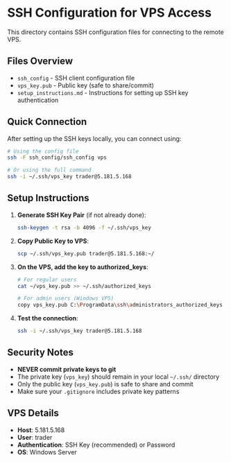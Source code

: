# SSH Configuration for VPS Access

This directory contains SSH configuration files for connecting to the remote VPS.

## Files Overview

- `ssh_config` - SSH client configuration file
- `vps_key.pub` - Public key (safe to share/commit)
- `setup_instructions.md` - Instructions for setting up SSH key authentication

## Quick Connection

After setting up the SSH keys locally, you can connect using:

```bash
# Using the config file
ssh -F ssh_config/ssh_config vps

# Or using the full command
ssh -i ~/.ssh/vps_key trader@5.181.5.168
```

## Setup Instructions

1. **Generate SSH Key Pair** (if not already done):
   ```bash
   ssh-keygen -t rsa -b 4096 -f ~/.ssh/vps_key
   ```

2. **Copy Public Key to VPS**:
   ```bash
   scp ~/.ssh/vps_key.pub trader@5.181.5.168:~/
   ```

3. **On the VPS, add the key to authorized_keys**:
   ```bash
   # For regular users
   cat ~/vps_key.pub >> ~/.ssh/authorized_keys
   
   # For admin users (Windows VPS)
   copy vps_key.pub C:\ProgramData\ssh\administrators_authorized_keys
   ```

4. **Test the connection**:
   ```bash
   ssh -i ~/.ssh/vps_key trader@5.181.5.168
   ```

## Security Notes

- **NEVER commit private keys to git**
- The private key (`vps_key`) should remain in your local `~/.ssh/` directory
- Only the public key (`vps_key.pub`) is safe to share and commit
- Make sure your `.gitignore` includes private key patterns

## VPS Details

- **Host**: 5.181.5.168
- **User**: trader
- **Authentication**: SSH Key (recommended) or Password
- **OS**: Windows Server
